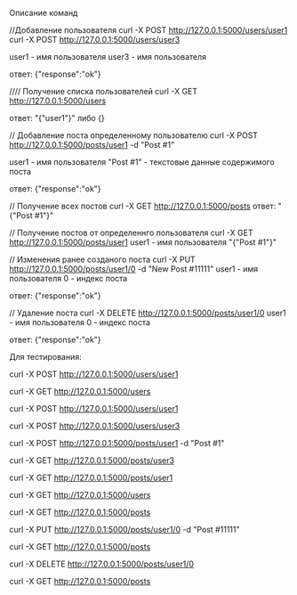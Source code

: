 


Описание команд



//Добавление пользователя 
curl -X POST http://127.0.0.1:5000/users/user1
curl -X POST http://127.0.0.1:5000/users/user3

user1 - имя пользователя
user3 - имя пользователя

ответ:
{"response":"ok"}


//// Получение списка пользователей
curl -X GET http://127.0.0.1:5000/users

ответ:
"{\"user1\"}"
либо 
{}


// Добавление поста определенному пользователю
curl -X POST http://127.0.0.1:5000/posts/user1 -d "Post #1"

user1 - имя пользователя
"Post #1" - текстовые данные содержимого поста

ответ:
{"response":"ok"}


// Получение всех постов
curl -X GET http://127.0.0.1:5000/posts
ответ:
"{\"Post #1\"}"


// Получение постов от определеннго пользователя
curl -X GET http://127.0.0.1:5000/posts/user1 
user1 - имя пользователя
"{\"Post #1\"}"


// Изменения ранее созданого поста
curl -X PUT http://127.0.0.1:5000/posts/user1/0 -d "New Post #11111"
user1 - имя пользователя
0 - индекс поста

ответ:
{"response":"ok"}


// Удаление поста
curl -X DELETE http://127.0.0.1:5000/posts/user1/0
user1 - имя пользователя
0 - индекс поста

ответ:
{"response":"ok"}






Для тестирования:

curl -X POST http://127.0.0.1:5000/users/user1

curl -X GET http://127.0.0.1:5000/users

curl -X POST http://127.0.0.1:5000/users/user1

curl -X POST http://127.0.0.1:5000/users/user3

curl -X POST http://127.0.0.1:5000/posts/user1 -d "Post #1"

curl -X GET http://127.0.0.1:5000/posts/user3

curl -X GET http://127.0.0.1:5000/posts/user1
 
curl -X GET http://127.0.0.1:5000/users

curl -X GET http://127.0.0.1:5000/posts

curl -X PUT http://127.0.0.1:5000/posts/user1/0 -d "Post #11111"

curl -X GET http://127.0.0.1:5000/posts

curl -X DELETE http://127.0.0.1:5000/posts/user1/0

curl -X GET http://127.0.0.1:5000/posts













